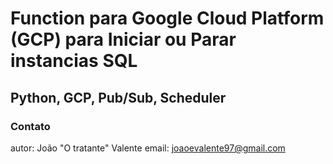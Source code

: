 # Function para Google Cloud Platform (GCP) para Iniciar ou Parar instancias SQL

## Python, GCP, Pub/Sub, Scheduler

### Contato
autor: João "O tratante" Valente
email: joaoevalente97@gmail.com